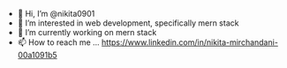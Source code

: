 - 👋 Hi, I’m @nikita0901
- 👀 I’m interested in web development, specifically mern stack
- 🌱 I’m currently working on mern stack 
- 📫 How to reach me ...
https://www.linkedin.com/in/nikita-mirchandani-00a1091b5

<!---
nikita0901/nikita0901 is a ✨ special ✨ repository because its `README.md` (this file) appears on your GitHub profile.
You can click the Preview link to take a look at your changes.
--->
